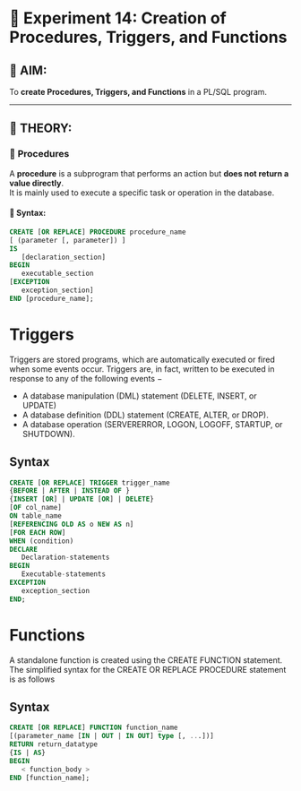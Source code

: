 # 🧪 Experiment 14: Creation of Procedures, Triggers, and Functions

## 🎯 AIM:
To **create Procedures, Triggers, and Functions** in a PL/SQL program.

---

## 🧠 THEORY:

### 🔹 **Procedures**
A **procedure** is a subprogram that performs an action but **does not return a value directly**.  
It is mainly used to execute a specific task or operation in the database.

#### 📝 Syntax:
```sql
CREATE [OR REPLACE] PROCEDURE procedure_name
[ (parameter [, parameter]) ]
IS
   [declaration_section]
BEGIN
   executable_section
[EXCEPTION
   exception_section]
END [procedure_name];
```

# Triggers
Triggers are stored programs, which are automatically executed or fired when some events occur.
Triggers are, in fact, written to be executed in response to any of the following events −

- A database manipulation (DML) statement (DELETE, INSERT, or UPDATE)
- A database definition (DDL) statement (CREATE, ALTER, or DROP).
- A database operation (SERVERERROR, LOGON, LOGOFF, STARTUP, or SHUTDOWN).

## Syntax
```sql
CREATE [OR REPLACE] TRIGGER trigger_name
{BEFORE | AFTER | INSTEAD OF }
{INSERT [OR] | UPDATE [OR] | DELETE}
[OF col_name]
ON table_name
[REFERENCING OLD AS o NEW AS n]
[FOR EACH ROW]
WHEN (condition)
DECLARE
   Declaration-statements
BEGIN
   Executable-statements
EXCEPTION
   exception_section
END;
```

# Functions

A standalone function is created using the CREATE FUNCTION statement. The simplified syntax for
the CREATE OR REPLACE PROCEDURE statement is as follows

## Syntax
```sql
CREATE [OR REPLACE] FUNCTION function_name
[(parameter_name [IN | OUT | IN OUT] type [, ...])]
RETURN return_datatype
{IS | AS}
BEGIN
   < function_body >
END [function_name];

```
